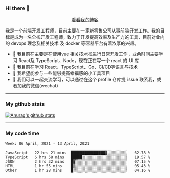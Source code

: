 ### Hi there 👋

<p align="center">
  <a href="https://real-jacket.github.io/">看看我的博客</a>
</p>

我是一个前端开发工程师，目前主要在一家新零售公司从事前端开发工作。我的目标是成为一名全栈开发工程师，致力于开发提高效率及生产力的工具，目前对业内的 devops 理念及相关技术 及 docker 等容器平台有着浓厚的兴趣。

- 🔭 我目前在主要是在使用vue 相关技术栈进行日常开发工作，业余时间主要学习 React及 TypeScript、Node，现在正在写一个 react 的 UI 库 
- 🌱 我目前在学习 React、TypeScript、Go、CI/CD等语言与技术
- 👯 我希望能参与一些能够提高幸福感的小工具项目
- 💬 我们可以一起交流学习，可以通过在这个 profile 仓库提 issue 联系我，或者加我的微信(wechat）

***

### My gtihub stats

[![Anurag's github stats](https://github-readme-stats.vercel.app/api?username=real-jacket)](https://github.com/anuraghazra/github-readme-stats)

***

### My code time

<!--START_SECTION:waka-->
```text
Week: 06 April, 2021 - 13 April, 2021

JavaScript   22 hrs 21 mins  ███████████████▓░░░░░░░░░   62.78 % 
TypeScript   6 hrs 58 mins   █████░░░░░░░░░░░░░░░░░░░░   19.57 % 
JSON         2 hrs 32 mins   █▓░░░░░░░░░░░░░░░░░░░░░░░   07.15 % 
HTML         1 hr 55 mins    █▒░░░░░░░░░░░░░░░░░░░░░░░   05.43 % 
Other        1 hr 28 mins    █░░░░░░░░░░░░░░░░░░░░░░░░   04.16 % 
```
<!--END_SECTION:waka-->
